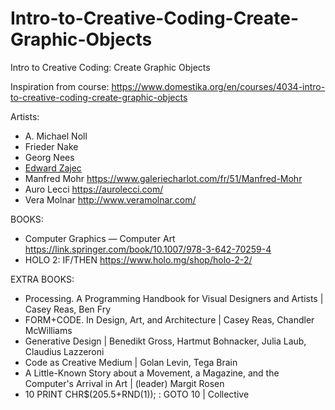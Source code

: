 # Intro-to-Creative-Coding-Create-Graphic-Objects
Intro to Creative Coding: Create Graphic Objects


Inspiration from course: https://www.domestika.org/en/courses/4034-intro-to-creative-coding-create-graphic-objects 

Artists:
* A. Michael Noll
* Frieder Nake
* Georg Nees
* [Edward Zajec](http://www.edwardzajec.com/)
* Manfred Mohr https://www.galeriecharlot.com/fr/51/Manfred-Mohr
* Auro Lecci https://aurolecci.com/
* Vera Molnar http://www.veramolnar.com/

BOOKS:
* Computer Graphics — Computer Art https://link.springer.com/book/10.1007/978-3-642-70259-4
* HOLO 2: IF/THEN https://www.holo.mg/shop/holo-2-2/

EXTRA BOOKS:
* Processing. A Programming Handbook for Visual Designers and Artists | Casey Reas, Ben Fry
* FORM+CODE. In Design, Art, and Architecture | Casey Reas, Chandler McWilliams
* Generative Design | Benedikt Gross, Hartmut Bohnacker, Julia Laub, Claudius Lazzeroni
* Code as Creative Medium | Golan Levin, Tega Brain
* A Little-Known Story about a Movement, a Magazine, and the Computer's Arrival in Art | (leader) Margit Rosen
* 10 PRINT CHR$(205.5+RND(1)); : GOTO 10 | Collective
